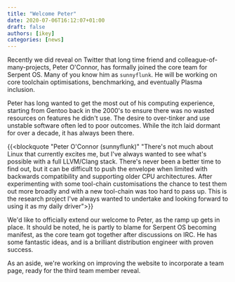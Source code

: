 ```yaml
---
title: "Welcome Peter"
date: 2020-07-06T16:12:07+01:00
draft: false
authors: [ikey]
categories: [news]
---
```


Recently we did reveal on Twitter that long time friend and colleague-of-many-projects, Peter O'Connor, has formally joined the core team for
Serpent OS. Many of you know him as `sunnyflunk`. He will be working on core toolchain optimisations, benchmarking, and eventually Plasma inclusion.

<!--more-->

Peter has long wanted to get the most out of his computing experience, starting from Gentoo back in the 2000's to ensure there was no wasted resources on
features he didn't use. The desire to over-tinker and use unstable software often led to poor outcomes. While the itch laid dormant for over a decade,
it has always been there.

{{<blockquote "Peter O'Connor (sunnyflunk)" "There's not much about Linux that currently excites me, but I've always wanted to see what's possible with a full LLVM/Clang stack. There's never been a better time to find out, but it can be difficult to push the envelope when limited with backwards compatibility and supporting older CPU architectures. After experimenting with some tool-chain customisations the chance to test them out more broadly and with a new tool-chain was too hard to pass up. This is the research project I've always wanted to undertake and looking forward to using it as my daily driver">}}

We'd like to officially extend our welcome to Peter, as the ramp up gets in place. It should be noted, he is partly to blame for Serpent OS
becoming manifest, as the core team got together after discussions on IRC. He has some fantastic ideas, and is a brilliant distribution
engineer with proven success.

As an aside, we're working on improving the website to incorporate a team page, ready for the third team member reveal.
